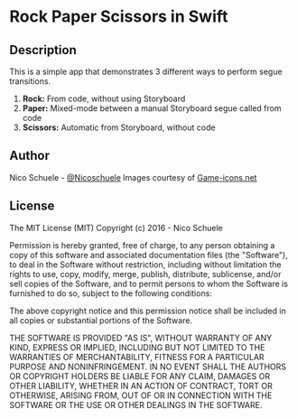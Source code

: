 # Rock Paper Scissors in Swift

## Description

This is a simple app that demonstrates 3 different ways to perform segue transitions.

1. **Rock:** From code, without using Storyboard
2. **Paper:** Mixed-mode between a manual Storyboard segue called from code
3. **Scissors:** Automatic from Storyboard, without code

## Author

Nico Schuele - [@Nicoschuele](https://twitter.com/nicoschuele)
Images courtesy of [Game-icons.net](http://game-icons.net)

## License

The MIT License (MIT)
Copyright (c) 2016 - Nico Schuele

Permission is hereby granted, free of charge, to any person obtaining a copy of this software and associated documentation files (the "Software"), to deal in the Software without restriction, including without limitation the rights to use, copy, modify, merge, publish, distribute, sublicense, and/or sell copies of the Software, and to permit persons to whom the Software is furnished to do so, subject to the following conditions:

The above copyright notice and this permission notice shall be included in all copies or substantial portions of the Software.

THE SOFTWARE IS PROVIDED "AS IS", WITHOUT WARRANTY OF ANY KIND, EXPRESS OR IMPLIED, INCLUDING BUT NOT LIMITED TO THE WARRANTIES OF MERCHANTABILITY, FITNESS FOR A PARTICULAR PURPOSE AND NONINFRINGEMENT. IN NO EVENT SHALL THE AUTHORS OR COPYRIGHT HOLDERS BE LIABLE FOR ANY CLAIM, DAMAGES OR OTHER LIABILITY, WHETHER IN AN ACTION OF CONTRACT, TORT OR OTHERWISE, ARISING FROM, OUT OF OR IN CONNECTION WITH THE SOFTWARE OR THE USE OR OTHER DEALINGS IN THE SOFTWARE.